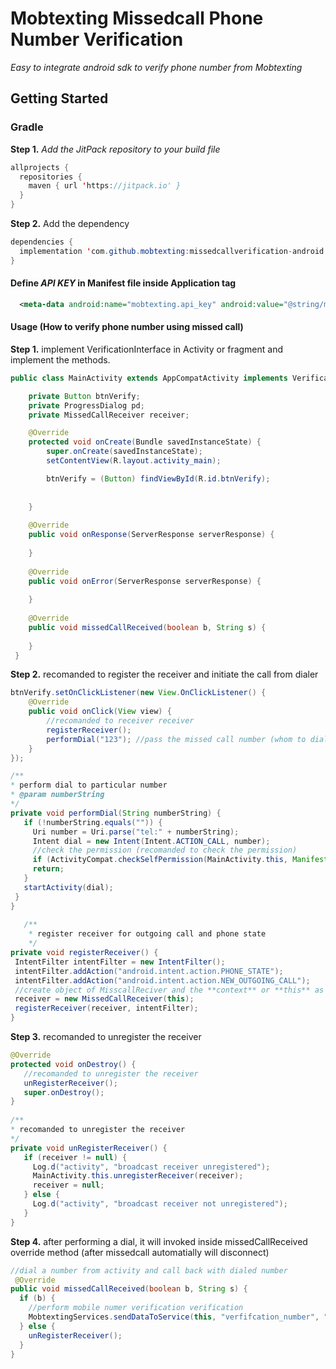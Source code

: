 # Mobtexting Missedcall Phone Number Verification
_Easy to integrate android sdk to verify phone number from Mobtexting_
## Getting Started
### Gradle
**Step 1.** _Add the JitPack repository to your build file_
```java
allprojects {
  repositories {
    maven { url 'https://jitpack.io' }
  }
}
```
**Step 2.** Add the dependency
```java
dependencies {
  implementation 'com.github.mobtexting:missedcallverification-android:-SNAPSHOT'
}
```
#### Define _API KEY_ in Manifest file inside Application tag
```xml
  <meta-data android:name="mobtexting.api_key" android:value="@string/mobtextingapikey" />
```
#### Usage (How to verify phone number using missed call)
**Step 1.**
implement VerificationInterface in Activity or fragment and implement the methods.
```java
public class MainActivity extends AppCompatActivity implements VerificationInterface{

    private Button btnVerify;
    private ProgressDialog pd;
    private MissedCallReceiver receiver;

    @Override
    protected void onCreate(Bundle savedInstanceState) {
        super.onCreate(savedInstanceState);
        setContentView(R.layout.activity_main);

        btnVerify = (Button) findViewById(R.id.btnVerify);
        
        
    }
    
    @Override
    public void onResponse(ServerResponse serverResponse) {
        
    }
    
    @Override
    public void onError(ServerResponse serverResponse) {
        
    }
    
    @Override
    public void missedCallReceived(boolean b, String s) {
        
    }
 }
 ```
 **Step 2.**
 recomanded to register the receiver and initiate the call from dialer
 ```java
 btnVerify.setOnClickListener(new View.OnClickListener() {
     @Override
     public void onClick(View view) {
         //recomanded to receiver receiver
         registerReceiver();
         performDial("123"); //pass the missed call number (whom to dial)
     }
 });
 
/**
* perform dial to particular number
* @param numberString
*/
private void performDial(String numberString) {
    if (!numberString.equals("")) {
      Uri number = Uri.parse("tel:" + numberString);
      Intent dial = new Intent(Intent.ACTION_CALL, number);
      //check the permission (recomanded to check the permission)
      if (ActivityCompat.checkSelfPermission(MainActivity.this, Manifest.permission.CALL_PHONE) !=                      PackageManager.PERMISSION_GRANTED) {
      return;
    }
    startActivity(dial);
  }
}
    
    /**
     * register receiver for outgoing call and phone state
     */
private void registerReceiver() {
  IntentFilter intentFilter = new IntentFilter();
  intentFilter.addAction("android.intent.action.PHONE_STATE");
  intentFilter.addAction("android.intent.action.NEW_OUTGOING_CALL");
  //create object of MisscallReciver and the **context** or **this** as parameter
  receiver = new MissedCallReceiver(this);
  registerReceiver(receiver, intentFilter);
}
```
 **Step 3.**
 recomanded to unregister the receiver
 ```java
 @Override
 protected void onDestroy() {
    //recomanded to unregister the receiver
    unRegisterReceiver();
    super.onDestroy();
 }
    
/**
* recomanded to unregister the receiver
*/
private void unRegisterReceiver() {
    if (receiver != null) {
      Log.d("activity", "broadcast receiver unregistered");
      MainActivity.this.unregisterReceiver(receiver);
      receiver = null;
    } else {
      Log.d("activity", "broadcast receiver not unregistered");
    }
}
 ```
 **Step 4.**
 after performing a dial, it will invoked inside missedCallReceived override method (after missedcall automatially will disconnect)
```java
//dial a number from activity and call back with dialed number
 @Override
public void missedCallReceived(boolean b, String s) {
  if (b) {
    //perform mobile numer verification verification 
    MobtextingServices.sendDataToService(this, "verfifcation_number", "missed_call_number", new MobtextingInfoResult(this));
  } else {
    unRegisterReceiver();
  }
}
```
